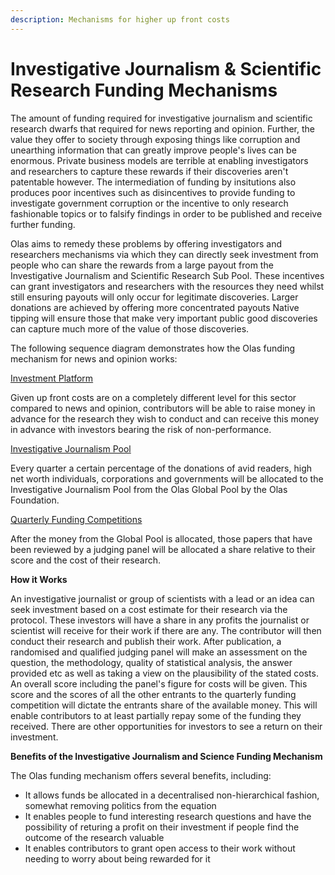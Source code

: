 ```yaml
---
description: Mechanisms for higher up front costs
---
```


# Investigative Journalism & Scientific Research Funding Mechanisms

The amount of funding required for investigative journalism and scientific research dwarfs that required for news reporting and opinion. Further, the value they offer to society through exposing things like corruption and unearthing information that can greatly improve people's lives can be enormous. Private business models are terrible at enabling investigators and researchers to capture these rewards if their discoveries aren't patentable however. The intermediation of funding by insitutions also produces poor incentives such as disincentives to provide funding to investigate government corruption or the incentive to only research fashionable topics or to falsify findings in order to be published and receive further funding.

Olas aims to remedy these problems by offering investigators and researchers mechanisms via which they can directly seek investment from people who can share the rewards from a large payout from the Investigative Journalism and Scientific Research Sub Pool. These incentives can grant investigators and researchers with the resources they need whilst still ensuring payouts will only occur for legitimate discoveries. Larger donations are achieved by offering more concentrated payouts Native tipping will ensure those that make very important public good discoveries can capture much more of the value of those discoveries. &#x20;

The following sequence diagram demonstrates how the Olas funding mechanism for news and opinion works:

[Investment Platform](investment-and-funding-competitions.md)

Given up front costs are on a completely different level for this sector compared to news and opinion, contributors will be able to raise money in advance for the research they wish to conduct and can receive this money in advance with investors bearing the risk of non-performance. &#x20;

[Investigative Journalism Pool](../sub-pools.md)&#x20;

Every quarter a certain percentage of the donations of avid readers, high net worth individuals, corporations and governments will be allocated to the Investigative Journalism Pool from the Olas Global Pool by the Olas Foundation.&#x20;

[Quarterly Funding Competitions](investment-and-funding-competitions.md)

After the money from the Global Pool is allocated, those papers that have been reviewed by a judging panel will be allocated a share relative to their score and the cost of their research.&#x20;

**How it Works**

An investigative journalist or group of scientists with a lead or an idea can seek investment based on a cost estimate for their research via the protocol. These investors will have a share in any profits the journalist or scientist will receive for their work if there are any. The contributor will then conduct their research and publish their work. After publication, a randomised and qualified judging panel will make an assessment on the question, the methodology, quality of statistical analysis, the answer provided etc as well as taking a view on the plausibility of the stated costs. An overall score including the panel's figure for costs will be given. This score and the scores of all the other entrants to the quarterly funding competition will dictate the entrants share of the available money. This will enable contributors to at least partially repay some of the funding they received. There are other opportunities for investors to see a return on their investment.&#x20;

**Benefits of the Investigative Journalism and Science Funding Mechanism**

The Olas funding mechanism offers several benefits, including:

* It allows funds be allocated in a decentralised non-hierarchical fashion, somewhat removing politics from the equation
* It enables people to fund interesting research questions and have the possibility of returing a profit on their investment if people find the outcome of the research valuable&#x20;
* It enables contributors to grant open access to their work without needing to worry about being rewarded for it&#x20;

